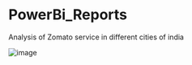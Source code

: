 # PowerBi_Reports
Analysis of Zomato service in different cities of india

![image](https://user-images.githubusercontent.com/93196397/201588852-77aad450-9a32-4145-b02f-64bddf41b17a.png)

